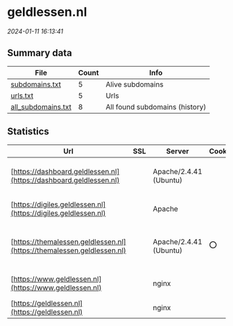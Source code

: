# geldlessen.nl
*2024-01-11 16:13:41*
## Summary data
| File       | Count | Info |
|------------|-------|------|
|[subdomains.txt](/data/geldlessen.nl/subdomains.txt)|5|Alive subdomains|
|[urls.txt](/data/geldlessen.nl/urls.txt)|5|Urls|
|[all_subdomains.txt](/data/geldlessen.nl/all_subdomains.txt)|8|All found subdomains (history)|
## Statistics
| Url | SSL | Server | Cookie | HSTS | CSP | XFO | XXP | RP | Tech |Title |
|------------|-------|------|------|------|------|------|------|------|------|------|
|[https://dashboard.geldlessen.nl](https://dashboard.geldlessen.nl)| |Apache/2.4.41 (Ubuntu)| |:white_check_mark: | | :white_check_mark: | :white_check_mark: | :white_check_mark: |Apache HTTP Server:2.4.41 HSTS Ubuntu|geldlessen.lesse...|
|[https://digiles.geldlessen.nl](https://digiles.geldlessen.nl)| |Apache| |:white_check_mark: | | | :white_check_mark: | :white_check_mark: |Apache HTTP Server HSTS|geldlessen.lesse...|
|[https://themalessen.geldlessen.nl](https://themalessen.geldlessen.nl)| |Apache/2.4.41 (Ubuntu)|:o: |:white_check_mark: | | :white_check_mark: | :white_check_mark: | :white_check_mark: |Apache HTTP Server:2.4.41 HSTS PHP Ubuntu|Geldlessen - PO...|
|[https://www.geldlessen.nl](https://www.geldlessen.nl)| |nginx| |:white_check_mark: | | | | :white_check_mark: |Google Tag Manager HSTS Nginx|Home - Geldlesse...|
|[https://geldlessen.nl](https://geldlessen.nl)| |nginx| |:white_check_mark: | | | | :white_check_mark: |HSTS Nginx|301 Moved Perman...|